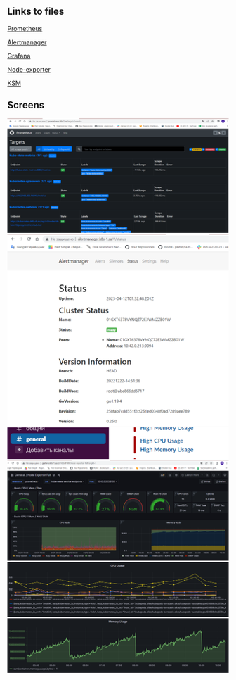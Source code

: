 
## Links to files
[Prometheus]()

[Alertmanager]()

[Grafana]()

[Node-exporter]()

[KSM]()

## Screens
![Prometheus](Prometheus.PNG)
![Alertmanager](alertmanager.PNG)
![Slack](slack.PNG)
![Grafana](Dashboard.PNG)
![CPU](CPU.PNG)
![Memory](Memory.PNG)

